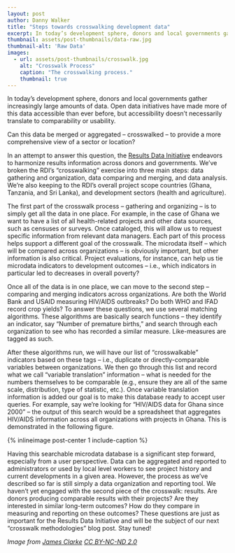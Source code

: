 ```yaml
---
layout: post
author: Danny Walker
title: "Steps towards crosswalking development data"
excerpt: In today’s development sphere, donors and local governments gather increasingly large amounts of data. Open data initiatives...
thumbnail: assets/post-thumbnails/data-raw.jpg
thumbnail-alt: 'Raw Data'
images:
  - url: assets/post-thumbnails/crosswalk.jpg
    alt: "Crosswalk Process"
    caption: "The crosswalking process."
    thumbnail: true
---
```


In today’s development sphere, donors and local governments gather increasingly large amounts of data. Open data initiatives have made more of this data accessible than ever before, but accessibility doesn’t necessarily translate to comparability or usability. 

Can this data be merged or aggregated – crosswalked – to provide a more comprehensive view of a sector or location? 

In an attempt to answer this question, the [Results Data Initiative](/expertise/results/) endeavors to harmonize results information across donors and governments. We’ve broken the RDI’s “crosswalking” exercise into three main steps: data gathering and organization, data comparing and merging, and data analysis. We’re also keeping to the RDI’s overall project scope countries (Ghana, Tanzania, and Sri Lanka), and development sectors (health and agriculture).

The first part of the crosswalk process – gathering and organizing – is to simply get all the data in one place. For example, in the case of Ghana we want to have a list of all health-related projects and other data sources, such as censuses or surveys. Once cataloged, this will allow us to request specific information from relevant data managers. Each part of this process helps support a different goal of the crosswalk. The microdata itself – which will be compared across organizations – is obviously important, but other information is also critical. Project evaluations, for instance, can help us tie microdata indicators to development outcomes – i.e., which indicators in particular led to decreases in overall poverty?

Once all of the data is in one place, we can move to the second step – comparing and merging indicators across organizations. Are both the World Bank and USAID measuring HIV/AIDS outbreaks? Do both WHO and IFAD record crop yields? To answer these questions, we use several matching algorithms. These algorithms are basically search functions – they identify an indicator, say “Number of premature births,” and search through each organization to see who has recorded a similar measure.  Like-measures are tagged as such.

After these algorithms run, we will have our list of “crosswalkable” indicators based on these tags – i.e., duplicate or directly-comparable variables between organizations. We then go through this list and record what we call “variable translation” information – what is needed for the numbers themselves to be comparable (e.g., ensure they are all of the same scale, distribution, type of statistic, etc.). Once variable translation information is added our goal is to make this database ready to accept user queries. For example, say we’re looking for “HIV/AIDS data for Ghana since 2000” – the output of this search would be a spreadsheet that aggregates HIV/AIDS information across all organizations with projects in Ghana. This is demonstrated in the following figure.

{% inlineimage post-center 1 include-caption %}

Having this searchable microdata database is a significant step forward, especially from a user perspective. Data can be aggregated and reported to administrators or used by local level workers to see project history and current developments in a given area. However, the process as we’ve described so far is still simply a data organization and reporting tool. We haven’t yet engaged with the second piece of the crosswalk: results. Are donors producing comparable results with their projects? Are they interested in similar long-term outcomes? How do they compare in measuring and reporting on these outcomes? These questions are just as important for the Results Data Initiative and will be the subject of our next “crosswalk methodologies” blog post. Stay tuned!

*Image from [James Clarke](https://www.flickr.com/photos/jc/2824253273/in/photolist-5iz36X-4qvivG-dcigAE-8x923a-cDsihG-8G1uXV-7w2Qiv-6qAfy-79EVn6-ek2yUc-96TEVW-p1PHn-p1PHo-2pkGrL-p1PHp-f3pfC3-32ADwg-o5zxto-f3ptRE-iEzw6-61quSR-f3ahfk-qMeRS-6AJ79c-5vTL7W-qMjh4-mBdVM-qCjJW-ehpVVg-f3abB8-qMgDS-agBd2-f3po1m-f3acUk-f3ab1D-f3ad8T-f3a9ic-f3adni-f3agrT-f3afiM-f3afA8-f3poo9-f3a7gV-f3a8UT-f3a8zk-64kuDR-56KMhG-wrWhYA-xo9RNd-x7kAYd) [CC BY-NC-ND 2.0](https://creativecommons.org/licenses/by-nc-nd/2.0/)*
